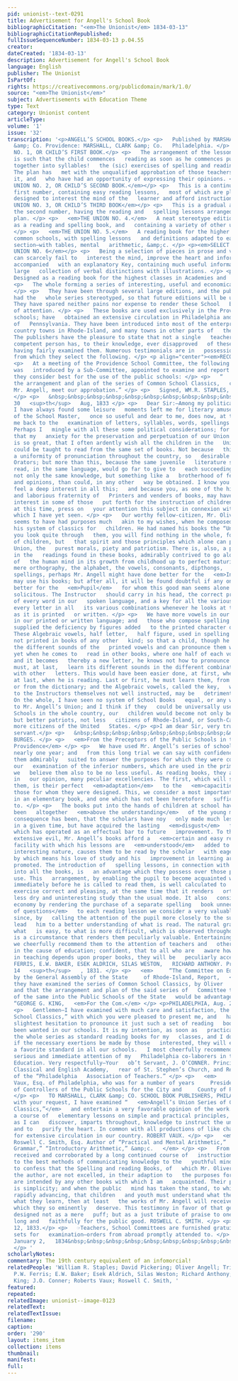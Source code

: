 ```yaml
---
pid: unionist--text-0291
title: Advertisement for Angell's School Book
bibliographicCitation: "<em>The Unionist</em> 1834-03-13"
bibliographicCitationRepublished: 
fullIssueSequenceNumber: 1834-03-13 p.04.55
creator: 
dateCreated: '1834-03-13'
description: Advertisement for Angell's School Book
language: English
publisher: The Unionist
IsPartOf: 
rights: https://creativecommons.org/publicdomain/mark/1.0/
source: "<em>The Unionist</em>"
subject: Advertisements with Education Theme
type: Text
category: Unionist content
articleType: 
volume: '1'
issue: '32'
transcription: '<p>ANGELL’S SCHOOL BOOKS.</p> <p>   Published by MARSHALL, BROWN,
  &amp; Co. Providence: MARSHALL, CLARK &amp; Co.   Philadelphia. </p> <p>THE UNION
  NO. 1, OR CHILD’S FIRST BOOK.</p> <p>   The arrangement of the lessons in this book
  is such that the child commences   reading as soon as he commences putting the letters
  together into syllables!   the (sic) exercises of spelling and reading being simultaneous.
  The plan has   met with the unqualified approbation of those teachers who have used
  it, and   who have had an opportunity of expressing their opinions. </p> <p><em>THE
  UNION NO. 2, OR CHILD’S SECOND BOOK.</em></p> <p>   This is a continuation of the
  first number, containing easy reading lessons,   most of which are pleasing stories,
  designed to interest the mind of the   learner and afford instruction. </p> <p><em>THE
  UNION NO. 3, OR CHILD’S THIRD BOOK</em></p> <p>   This is a gradual advance from
  the second number, having the reading and   spelling lessons arranged on the same
  plan. </p> <p>   <em>THE UNION NO. 4.</em>   A neat stereotype edition, also designed
  as a reading and spelling book, and   containing a variety of other useful matter.
  </p> <p>   <em>THE UNION NO. 5.</em>   A reading book for the higher classes in
  common schools, with spelling lessons   and definitions adapted to each reading
  section—with tables, mental   arithmetic, &amp;c. </p> <p><em>SELECT READER, OR
  UNION NO. 6</em></p> <p>   Being a selection of pieces in prose and verse, which
  can scarcely fail to   interest the mind, improve the heart and inform the understanding;
  accompanied   with an explanatory Key, containing much useful information; and a
  large   collection of verbal distinctions with illustrations. </p> <p>   500 pp.
  Designed as a reading book for the highest classes in Academies and   Schools. </p>
  <p>   The whole forming a series of interesting, useful and economical school books.
  </p> <p>   They have been through several large editions, and the publishers have
  had the   whole series stereotyped, so that future editions will be uniform in every   respect.
  They have spared neither pains nor expense to render these School   Books worthy
  of attention. </p> <p>   These books are used exclusively in the Providence public
  schools; have   obtained an extensive circulation in Philadelphia and other parts
  of   Pennsylvania. They have been introduced into most of the enterprising and   intelligent
  country towns in Rhode-Island, and many towns in other parts of   the United States.
  The publishers have the pleasure to state that not a single   teacher, or other
  competent person has, to their knowledge, ever disapproved   of these books after
  having fairly examined them. Numerous testimonials are in   possession of the publishers,
  from which they select the following. </p> <p align="center"><em>RECOMMENDATIONS</em></p>
  <p>   At a meeting of the Providence School Committee, the following resolution
  was   introduced by a Sub-Committee, appointed to examine and report what school   books
  they consider best for the use of the public schools: </p> <p>   “   <em>Resolved,</em>   That
  the arrangement and plan of the series of Common School Classics,   compiled by
  Mr. Angell, meet our approbation.” </p> <p>   Signed, WM.R. STAPLES, DAVID PICKERING,   <em>Sub-Committee.</em>
  </p> <p>   &nbsp;&nbsp;&nbsp;&nbsp;&nbsp;&nbsp;&nbsp;&nbsp;&nbsp;&nbsp;&nbsp; WATCHEMOKET   FARM,
  30   <sup>th</sup>   Aug, 1833 </p> <p>   Dear Sir:—Among my political engagements,
  I have always found some leisure   moments left me for literary amusement. The employment
  of the School Master,   once so useful and dear to me, does now, at times, call
  me back to the   examination of letters, syllables, words, spellings and readings.
  Perhaps I   mingle with all these some political considerations; for I confess,
  that my   anxiety for the preservation and perpetuation of our Union and National   Government,
  is so great, that I often ardently wish all the children in the   United States
  could be taught to read from the same set of books. Not because   this might give
  a uniformity of pronunciation throughout the country, so   desirable to Poets and
  Orators; but more than this, because the same juvenile   literature studied and
  read, in the same language, would go far to give to   each succeeding generation
  not only the same knowledge, but something like a   brotherhood of feelings, sentiments,
  and opinions, than could, in any other   way be obtained. I know you as a citizen,
  feel a deep interest in all this;   and because you, as one of the highly useful
  and laborious fraternity of   Printers and venders of books, may have a peculiar
  interest in some of those   put forth for the instruction of children, I shall,
  at this time, press on   your attention this subject in connexion with the best
  which I have yet seen. </p> <p>   Our worthy fellow-citizen, Mr. Oliver Angell,
  seems to have had purposes much   akin to my wishes, when he composed and published
  his system of classics for   children. He had named his books the “Union;” and if
  you look quite through   them, you will find nothing in the whole, for the reading
  of children, but   that spirit and those principles which alone can preserve the
  Union, the   purest morals, piety and patriotism. There is, also, a progression
  in the   readings found in these books, admirably contrived to go along with that
  of   the human mind in its growth from childhood up to perfect maturity. </p> <p>   In
  mere orthography, the alphabet, the vowels, consonants, dipthongs,   syllables,
  spellings, perhaps Mr. Angell might have done better for the   <em>Instructor</em>   who
  may use his books; but after all, it will be found doubtful if any one can   do
  better for the   <em>Pupil</em>   for whom this good man seems alone to have been
  solicitous. The Instructor   should carry in his head, the correct pronunciation
  of every word in our   spoken language, and a key for all the various sounds of
  every letter in all   its various combinations whenever he looks at that language
  as it is printed   or written. </p> <p>   We have more vowels in our spoken than
  in our printed or written language; and   those who compose spelling books have
  supplied the deficiency by figures added   to the printed character of each vowel.
  These Algebraic vowels, half letter,   half figure, used in spelling books, are
  not printed in books of any other   kind; so that a child, though he may have learned
  the different sounds of the   printed vowels and can pronounce them when he spells;
  yet when he comes to   read in other books, where one half of each vowel is omitted
  and it becomes   thereby a new letter, he knows not how to pronounce it; and he
  must, at last,   learn its different sounds in the different combinations of each
  with other   letters. This would have been easier done, at first, when he was spelling,   than,
  at last, when he is reading. Last or first, he must learn them, from the   Instructor,
  or from the dictionary; and the Algebraic vowels, called the key,   while useful
  to the Instructors themselves not well instructed, may be   detrimental to the pupil.
  On the whole, I have seen no system of School Books   equal, or any where near equal
  to Mr. Angell’s Union; and I think if they   could be universally used in our English
  Schools in the whole country, our   children would become not only better scholars,
  but better patriots, not less   citizens of Rhode-Island, or South-Carolina and
  more citizens of the United   States. </p> <p>I am dear Sir, very truly, your obedient
  servant.</p> <p>   &nbsp;&nbsp;&nbsp;&nbsp;&nbsp;&nbsp;&nbsp;&nbsp;&nbsp;&nbsp;&nbsp;&nbsp;&nbsp;&nbsp;&nbsp;&nbsp;&nbsp;&nbsp;&nbsp;&nbsp;&nbsp;&nbsp;&nbsp;&nbsp;&nbsp;&nbsp;&nbsp;&nbsp;&nbsp;&nbsp;&nbsp;&nbsp;&nbsp;&nbsp;&nbsp;   TRISTAM
  BURGES. </p> <p>   <em>From the Preceptors of the Public Schools in the City of
  Providence</em> </p> <p>   We have used Mr. Angell’s series of school books, for
  nearly one year; and   from this long trial we can say with confidence that we believe
  them admirably   suited to answer the purposes for which they were composed. From
  our   examination of the inferior numbers, which are used in the primary Schools,
  we   believe them also to be no less useful. As reading books, they all combine
  in   our opinion, many peculiar excellencies. The first, which will strike all who   use
  them, is their perfect   <em>adaptation</em>   to the   <em>capacities</em>   of
  those for whom they were designed. This, we consider a most important   advantage
  in an elementary book, and one which has not been heretofore   sufficiently attended
  to. </p> <p>   The books put into the hands of children at school have generally
  been   altogether   <em>above the understanding</em>   of the young mind; and the
  consequence has been, that the scholars have noy   only made much less progress
  in a given time, but have acquired the lasting   <em>disgust</em>   for their studies
  which has operated as an effectual bar to future   improvement. To this great and
  extensive evil, Mr. Angell’s books afford a   <em>certain and easy remedy.</em>   The
  facility with which his lessons are   <em>understood</em>   added to their very
  interesting nature, causes them to be read by the scholar   with eagerness and delight;
  by which means his love of study and his   improvement in learning are both successfully
  promoted. The introduction of   spelling lessons, in connection with reading lessons,
  into all the books, is   an advantage which they possess over those previously in
  use. This   arrangement, by enabling the pupil to become acquainted with each separate   word,
  immediately before he is called to read them, is well calculated to   render that
  exercise correct and pleasing, at the same time that it renders   orthography a
  less dry and uninteresting study than the usual mode. It also   considerably promotes
  economy by rendering the purchase of a separate spelling   book unnecessary. The   <em>appending
  of questions</em>   to each reading lesson we consider a very valuable improvement,
  since, by   calling the attention of the pupil more closely to the subject, it will
  lead   him to a better understanding of what is read. The natural gradation from
  what   is easy, to what is more difficult, which is observed throughout this whole   series,
  is a circumstance that renders them peculiarly valuable. Entertaining   these opinions,
  we cheerfully recommend them to the attention of teachers and   others interested
  in the cause of education; confident, that to all who are   aware how much success
  in teaching depends upon proper books, they will be   peculiarly acceptable. P.W.
  FERRIS, E.W. BAKER, ESEK ALDRICH, SILAS WESTON,   RICHARD ANTHONY. Providence April
  14   <sup>th</sup>   , 1831. </p> <p>   <em>     “The Committee on Education, appointed
  by the General Assembly of the State     of Rhode-Island, Report,   </em>   ‘That
  they have examined the series of Common School Classics, by Oliver   Angell, A.M.,
  and that the arrangement and plan of the said series of   Committee the introduction
  of the same into the Public Schools of the State   would be advantageous. Signed,
  “GEORGE G. KING,   <em>For the Com.</em> </p> <p>PHILADELPHIA, Aug. 28. 1833.</p>
  <p>   Gentlemen—I have examined with much care and satisfaction, the series of   “Angell’s
  School Classics,” with which you were pleased to present me, and   have not the
  slightest hesitation to pronounce it just such a set of reading   books as has long
  been wanted in our schools. It is my intention, as soon as   practicable, to adopt
  the whole series as standard reading books for my   classes, and I doubt not that
  if the necessary exertions be made by those   interested, they will ere long become
  a favorite standard in all our schools.   I most cheerfully recommend them to the
  serious and immediate attention of my   Philadelphia co-laborers in the field of
  Education. Very respectfully—Your   ob’t Servant, J. O’CONNER. Principal of the
  Classical and English Academy,   rear of St. Stephen’s Church, and Recording Secretary
  of the “Philadelphia   Association of Teachers.” </p> <p>   <em>     From Robert
  Vaux, Esq. of Philadelphia, who was for a number of years     President of the Board
  of Controllers of the Public Schools for the City and     County of Philadelphia.   </em>
  </p> <p>   TO MARSHALL, CLARK &amp; CO. SCHOOL BOOK PUBLISHERS, PHILADELPHIA. In   compliance
  with your request, I have examined “   <em>Angell’s Union Series of Common School
  Classics,”</em>   and entertain a very favorable opinion of the work. It comprises
  a course of   elementary lessons on simple and practical principles, and so far
  as I can   discover, imparts throughout, knowledge to instruct the understanding
  and to   purify the heart. In common with all productions of like character I could   wish
  for extensive circulation in our country. ROBERT VAUX. </p> <p>   <em>     From
  Roswell C. Smith, Esq. Author of “Practical and Mental Arithmetic,”     “Productive
  Grammar,” “Introductory Arithmetic,” &amp;c.   </em> </p> <p>   From an impression,
  received and corroborated by a long continued course of   instruction, in regard
  to the best methods of communicating knowledge to the   youthful mind, I am free
  to confess that the Spelling and reading Books, of   which Mr. Oliver Angell is
  the author, are not excelled, in their adaption to   the purposes for which they
  are intended by any other books with which I am   acquainted. Their prominent characteristic
  is simplicity; and when the public   mind has taken the stand, to which it seems
  rapidly advancing, that children   and youth must understand what they read and
  what they learn, then at least   the works of Mr. Angell will receive that patronage,
  which they so eminently   deserve. This testimony in favor of that gentleman is
  designed not as a mere   puff; but as a just tribute of praise to one who has labored
  long and   faithfully for the public good. ROSWELL C. SMITH. </p> <p>Hampton, February
  12, 1833.</p> <p>   ☞Teachers, School Committees are furnished gratuitously with
  sets for   examination—orders from abroad promptly attended to. </p> <p>   Providence,
  January 2,   1834&nbsp;&nbsp;&nbsp;&nbsp;&nbsp;&nbsp;&nbsp;&nbsp;&nbsp;&nbsp;&nbsp;&nbsp;&nbsp;&nbsp;&nbsp;&nbsp;&nbsp;&nbsp;&nbsp;&nbsp;&nbsp;&nbsp;&nbsp;&nbsp;&nbsp;&nbsp;&nbsp;&nbsp;&nbsp;&nbsp;&nbsp;&nbsp;&nbsp;&nbsp;&nbsp;&nbsp;&nbsp;&nbsp;&nbsp;&nbsp;&nbsp;&nbsp;&nbsp;&nbsp;&nbsp;&nbsp;&nbsp;&nbsp;&nbsp;   2
  </p> '
scholarlyNotes: 
commentary: The 19th century equivalent of an infomorcial!
relatedPeople: 'William R. Staples; David Pickering; Oliver Angell; Tristam Burges;
  P.W. Ferris; E.W. Baker; Esek Aldrich, Silas Weston; Richard Anthony; George G.
  King; J.O. Conner; Roberts Vaux; Roswell C. Smith, '
featured: 
repeated: 
relatedImage: unionist--image-0123
relatedText: 
relatedTextIssue: 
filename: 
caption: 
order: '290'
layout: items_item
collection: items
thumbnail: 
manifest: 
full: 
---
```

